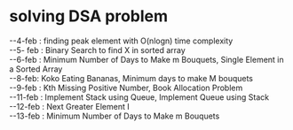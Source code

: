 # solving DSA problem 
--4-feb : finding peak element with O(nlogn) time complexity <br>
--5- feb : Binary Search to find X in sorted array <br>
--6-feb : Minimum Number of Days to Make m Bouquets, Single Element in a Sorted Array<br>
--8-feb: Koko Eating Bananas, Minimum days to make M bouquets<br>
--9-feb : Kth Missing Positive Number, Book Allocation Problem<br>
--11-feb : Implement Stack using Queue,	Implement Queue using Stack<br>
--12-feb : Next Greater Element I<br>
--13-feb : Minimum Number of Days to Make m Bouquets<br>

